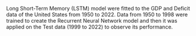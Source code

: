 Long Short-Term Memory (LSTM) model were fitted to the GDP and Deficit data of the United States from 1950 to 2022.
Data from 1950 to 1998 were trained to create the Recurrent Neural Network model and then it was applied on the Test data (1999 to 2022) to observe its performance.  
